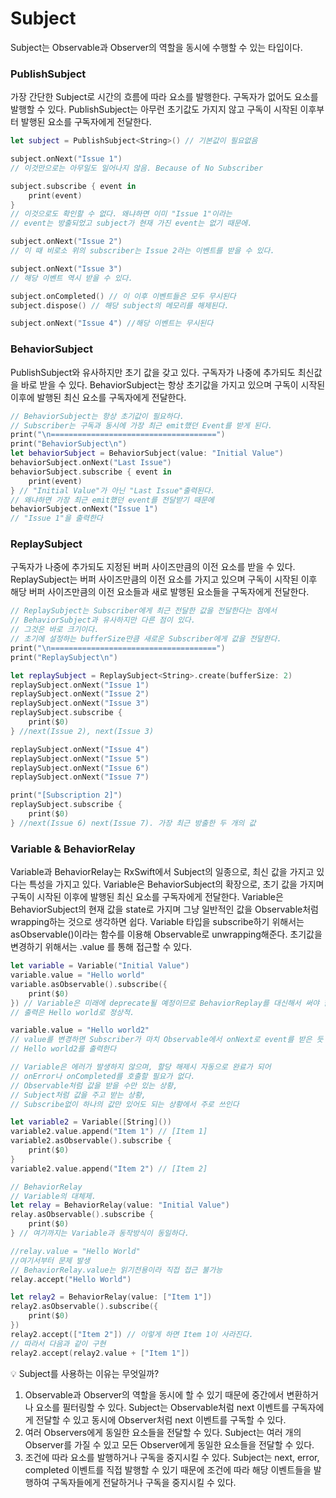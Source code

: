 # Subject

Subject는 Observable과 Observer의 역할을 동시에 수행할 수 있는 타입이다.

### PublishSubject

가장 간단한 Subject로 시간의 흐름에 따라 요소를 발행한다. 구독자가 없어도 요소를 발행할 수 있다. PublishSubject는 아무런 초기값도 가지지 않고 구독이 시작된 이후부터 발행된 요소를 구독자에게 전달한다.

```swift
let subject = PublishSubject<String>() // 기본값이 필요없음

subject.onNext("Issue 1")
// 이것만으로는 아무일도 일어나지 않음. Because of No Subscriber

subject.subscribe { event in
    print(event)
}
// 이것으로도 확인할 수 없다. 왜냐하면 이미 "Issue 1"이라는
// event는 방출되었고 subject가 현재 가진 event는 없기 때문에.

subject.onNext("Issue 2")
// 이 때 비로소 위의 subscriber는 Issue 2라는 이벤트를 받을 수 있다.

subject.onNext("Issue 3")
// 해당 이벤트 역시 받을 수 있다.

subject.onCompleted() // 이 이후 이벤트들은 모두 무시된다
subject.dispose() // 해당 subject의 메모리를 해제된다.

subject.onNext("Issue 4") //해당 이벤트는 무시된다
```

### BehaviorSubject

PublishSubject와 유사하지만 초기 값을 갖고 있다. 구독자가 나중에 추가되도 최신값을 바로 받을 수 있다. BehaviorSubject는 항상 초기값을 가지고 있으며 구독이 시작된 이후에 발행된 최신 요소를 구독자에게 전달한다.

```swift
// BehaviorSubject는 항상 초기값이 필요하다.
// Subscriber는 구독과 동시에 가장 최근 emit했던 Event를 받게 된다.
print("\n=====================================")
print("BehaviorSubject\n")
let behaviorSubject = BehaviorSubject(value: "Initial Value")
behaviorSubject.onNext("Last Issue")
behaviorSubject.subscribe { event in
    print(event)
} // "Initial Value"가 아닌 "Last Issue"출력된다.
// 왜냐하면 가장 최근 emit했던 event를 전달받기 때문에
behaviorSubject.onNext("Issue 1")
// "Issue 1"을 출력한다
```

### ReplaySubject

구독자가 나중에 추가되도 지정된 버퍼 사이즈만큼의 이전 요소를 받을 수 있다. ReplaySubject는 버퍼 사이즈만큼의 이전 요소를 가지고 있으며 구독이 시작된 이후 해당 버퍼 사이즈만큼의 이전 요소들과 새로 발행된 요소들을 구독자에게 전달한다.

```swift
// ReplaySubject는 Subscriber에게 최근 전달한 값을 전달한다는 점에서
// BehaviorSubject과 유사하지만 다른 점이 있다.
// 그것은 바로 크기이다.
// 초기에 설정하는 bufferSize만큼 새로운 Subscriber에게 값을 전달한다.
print("\n=====================================")
print("ReplaySubject\n")

let replaySubject = ReplaySubject<String>.create(bufferSize: 2)
replaySubject.onNext("Issue 1")
replaySubject.onNext("Issue 2")
replaySubject.onNext("Issue 3")
replaySubject.subscribe {
    print($0)
} //next(Issue 2), next(Issue 3)

replaySubject.onNext("Issue 4")
replaySubject.onNext("Issue 5")
replaySubject.onNext("Issue 6")
replaySubject.onNext("Issue 7")

print("[Subscription 2]")
replaySubject.subscribe {
    print($0)
} //next(Issue 6) next(Issue 7). 가장 최근 방출한 두 개의 값
```

### Variable & BehaviorRelay

 Variable과 BehaviorRelay는 RxSwift에서 Subject의 일종으로, 최신 값을 가지고 있다는 특성을 가지고 있다. Variable은 BehaviorSubject의 확장으로, 초기 값을 가지며 구독이 시작된 이후에 발행된 최신 요소를 구독자에게 전달한다. Variable은 BehaviorSubject의 현재 값을 state로 가지며 그냥 일반적인 값을 Observable처럼 wrapping하는 것으로 생각하면 쉽다. Variable 타입을 subscribe하기 위해서는 asObservable()이라는 함수를 이용해 Observable로 unwrapping해준다. 초기값을 변경하기 위해서는 .value 를 통해 접근할 수 있다.

```swift
let variable = Variable("Initial Value")
variable.value = "Hello world"
variable.asObservable().subscribe({
    print($0)
}) // Variable은 미래에 deprecate될 예정이므로 BehaviorReplay를 대신해서 써야 함.
// 출력은 Hello world로 정상적.

variable.value = "Hello world2"
// value를 변경하면 Subscriber가 마치 Observable에서 onNext로 event를 받은 듯
// Hello world2를 출력한다

// Variable은 에러가 발생하지 않으며, 할당 해제시 자동으로 완료가 되어
// onError나 onCompleted를 호출할 필요가 없다.
// Observable처럼 값을 받을 수만 있는 상황,
// Subject처럼 값을 주고 받는 상황,
// Subscribe없이 하나의 값만 있어도 되는 상황에서 주로 쓰인다

let variable2 = Variable([String]())
variable2.value.append("Item 1") // [Item 1]
variable2.asObservable().subscribe {
    print($0)
}
variable2.value.append("Item 2") // [Item 2]

// BehaviorRelay
// Variable의 대체제.
let relay = BehaviorRelay(value: "Initial Value")
relay.asObservable().subscribe {
    print($0)
} // 여기까지는 Variable과 동작방식이 동일하다.

//relay.value = "Hello World"
//여기서부터 문제 발생
// BehaviorRelay.value는 읽기전용이라 직접 접근 불가능
relay.accept("Hello World")

let relay2 = BehaviorRelay(value: ["Item 1"])
relay2.asObservable().subscribe({
    print($0)
})
relay2.accept(["Item 2"]) // 이렇게 하면 Item 1이 사라진다.
// 따라서 다음과 같이 구현
relay2.accept(relay2.value + ["Item 1"])
```

<aside>
💡 Subject를 사용하는 이유는 무엇일까?

</aside>

1. Observable과 Observer의 역할을 동시에 할 수 있기 때문에 중간에서 변환하거나 요소를 필터링할 수 있다. Subject는 Observable처럼 next 이벤트를 구독자에게 전달할 수 있고 동시에 Observer처럼 next 이벤트를 구독할 수 있다.
2. 여러 Observers에게 동일한 요소들을 전달할 수 있다. Subject는 여러 개의 Observer를 가질 수 있고 모든 Observer에게 동일한 요소들을 전달할 수 있다.
3. 조건에 따라 요소를 발행하거나 구독을 중지시킬 수 있다. Subject는 next, error, completed 이벤트를 직접 발행할 수 있기 때문에 조건에 따라 해당 이벤트들을 발행하여 구독자들에게 전달하거나 구독을 중지시킬 수 있다.